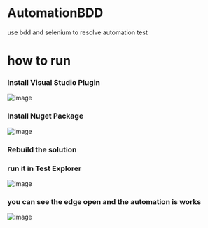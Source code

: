 # AutomationBDD
use bdd and selenium to resolve automation test

# how to run
### Install Visual Studio Plugin
![image](https://github.com/light2001/AutomationBDD/assets/3821091/65e3acb2-2f12-4f63-8c37-515b0106fe57)

### Install Nuget Package
![image](https://github.com/light2001/AutomationBDD/assets/3821091/1f8517b4-2a31-4a99-ba57-b5c1bd6e41b4)

### Rebuild the solution 

### run it in Test Explorer
![image](https://github.com/light2001/AutomationBDD/assets/3821091/9920da82-0f28-4d7d-9b52-117cfb951ad3)

### you can see the edge open and the automation is works
![image](https://github.com/light2001/AutomationBDD/assets/3821091/30f3d8ff-80e4-4d4f-8671-ee421c1354bb)




